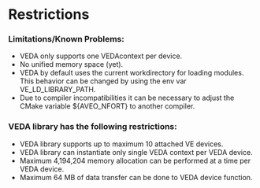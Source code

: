 # Restrictions

### Limitations/Known Problems:
 - VEDA only supports one VEDAcontext per device.
 - No unified memory space (yet).
 - VEDA by default uses the current workdirectory for loading modules. This behavior can be changed by using the env var VE_LD_LIBRARY_PATH.
 - Due to compiler incompatibilities it can be necessary to adjust the CMake variable ${AVEO_NFORT} to another compiler.

### VEDA library has the following restrictions:
 - VEDA library supports up to maximum 10 attached VE devices.
 - VEDA library can instantiate only single VEDA context per VEDA device.
 - Maximum 4,194,204 memory allocation can be performed at a time per VEDA device.
 - Maximum 64 MB of data transfer can be done to VEDA device function.
